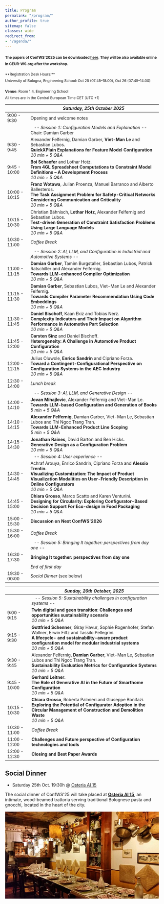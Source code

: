 ```yaml
---
title: Program
permalink: "/program/"
author_profile: true
sitemap: false
classes: wide
redirect_from:
- "/agenda/"
---
```


<sub>**The papers of ConfWS'2025 can be downloaded [here](/assets/confws/papers.zip). They will be also available online in CEUR-WS.org after the workshop.**</sub>

<!--
<sub>*There will be an "informal" self-organized meeting/dinner on Tuesday afternoon for those that arrive on Tuesday. For those interested, here are some places we recommend for the meeting (all of them are in Málaga downtown next to the Cathedral): [El Pimpi](https://goo.gl/maps/JiYcUhMmUfqGqxUaA), [Casa Lola](https://goo.gl/maps/tzKWhdu82wrNe1o4A), [Las Merchanas](https://goo.gl/maps/2paBoGtEJ7VCU8Qk7).*</sub>

-->

<sub>
**Registration Desk Hours:**
<br>
University of Bologna, Engineering School: Oct 25 (07:45–18:00), Oct 26 (07:45–14:00)
</sub>


<sub>**Venue:** Room 1.4, Engineering School
<br>
All times are in the Central European Time CET (UTC +1)
<!--
<br>
Author / Presenter Information:<br>
<b>Keynotes:</b> 30 min for presentation + 10 min for questions<br>
<b>Papers:</b> 15 min for presentation + 5 min for questions
-->
</sub>


|                   | *Saturday, 25th October 2025* |
| ------------------|----------------------------------------------------|
| 9:00 - 9:30  | Opening and welcome notes  |
|   | &nbsp;&nbsp;&nbsp;*-- Session 1: Configuration Models and Explanation --*<br/>Chair:  Damian Garber   |
| 9:30 - 9:45      | Alexander Felfernig, Damian Garber, **Viet-Man Le** and Sebastian Lubos.<br/>**QuickXPlain Explanations for Feature Model Configuration**<br/>_10 min + 5 Q&A_ |
| 9:45 - 10:00      | **Boi Schaefer** and Lothar Hotz.<br/>**From 4GL Spreadsheet Computations to Constraint Model Definitions – A Development Process**<br/>_10 min + 5 Q&A_ |
| 10:00 - 10:15      | **Franz Wotawa**, Julian Proenza, Manuel Barranco and Alberto Ballesteros.<br/>**The Task Assignment Problem for Safety-Critical Networks Considering Communication and Criticality**<br/>_10 min + 5 Q&A_ |
| 10:15 - 10:30      | Christian Bähnisch, **Lothar Hotz**, Alexander Felfernig and Sebastian Lubos.<br/>**Test-driven Generation of Constraint Satisfaction Problems Using Large Language Models**<br/>_10 min + 5 Q&A_ |
| 10:30 - 11:00 | *Coffee Break* |
|   | &nbsp;&nbsp;&nbsp;*-- Session 2: AI, LLM, and Configuration in Industrial and Automotive Systems --*  |
| 11:00 - 11:15      | **Damian Garber**, Tamim Burgstaller, Sebastian Lubos, Patrick Ratschiller and Alexander Felfernig.<br/>**Towards LLM-enhanced Compiler Optimization**<br/>_10 min + 5 Q&A_ |
| 11:15 - 11:30     | **Damian Garber**, Sebastian Lubos, Viet-Man Le and Alexander Felfernig.<br/>**Towards Compiler Parameter Recommendation Using Code Embeddings**<br/>_10 min + 5 Q&A_ |
| 11:30 - 11:45     | **Daniel Bischoff**, Kaan Ekiz and Tobias Nerz.<br/>**Complexity Indicators and Their Impact on Algorithm Performance in Automotive Part Selection**<br/>_10 min + 5 Q&A_ |
| 11:45 - 12:00     | **Carsten Sinz** and Daniel Bischoff.<br/>**Heterogeneity: A Challenge in Automotive Product Configuration**<br/>_10 min + 5 Q&A_ |
| 12:00 - 12:15     | Julius Oluwole, **Enrico Sandrin** and Cipriano Forza.<br/>**Toward a Contingent-Configurational Perspective on Configuration Systems in the AEC Industry**<br/>_10 min + 5 Q&A_ |
| 12:30 - 14:00 | *Lunch break* |
|  | &nbsp;&nbsp;&nbsp;*-- Session 3: AI, LLM, and Generative Design --*  |
| 14:00 - 14:10      | **Jovan Mihajlovic**, Alexander Felfernig and Viet-Man Le.<br/>**Towards LLM-based Configuration and Generation of Books**<br/>_5 min + 5 Q&A_ |
| 14:10 - 14:15     | **Alexander Felfernig**, Damian Garber, Viet-Man Le, Sebastian Lubos and Thi Ngoc Trang Tran.<br/>**Towards LLM-Enhanced Product Line Scoping**<br/>_5 min + 5 Q&A_ |
| 14:15 - 14:30     | **Jonathan Raines**, David Barton and Ben Hicks.<br/>**Generative Design as a Configuration Problem**<br/>_10 min + 5 Q&A_ |
|  | &nbsp;&nbsp;&nbsp;*-- Session 4: User experience --*  |
| 14:30 - 14:45      | Achraf Arouya, Enrico Sandrin, Cipriano Forza and **Alessio Trentin**.<br/>**Visualizing Customization: The Impact of Product Visualization Modalities on User-Friendly Description in Online Configurators**<br/>_10 min + 5 Q&A_ |
| 14:45 - 15:00      | **Chiara Grosso**, Marco Scatto and Karen Venturini.<br/>**Designing for Circularity: Exploring Configurator-Based Decision Support For Eco-design in Food Packaging**<br/>_10 min + 5 Q&A_ |
| 15:00 - 15:30 | **Discussion on Next ConfWS'2026** |
| 15:30 - 16:00 | *Coffee Break* |
|  | &nbsp;&nbsp;&nbsp;*-- Session 5: Bringing It together: perspectives from day one --*  |
| 16:30 - 17:30      | **Bringing It together: perspectives from day one** |
|  | *End of first day* |
| 19:30 - 00:00 | *Social Dinner* (see below) |


|                   | *Sunday, 26th October, 2025* |
| ------------------|----------------------------------------------------|
| | &nbsp;&nbsp;&nbsp;*-- Session 5: Sustainability challenges in configuration systems --*  |
| 9:00 - 9:15      | 	**Twin digital and geen transition: Challenges and opportunities sustainability scenario**<br/>_10 min + 5 Q&A_ |
| 9:15 - 9:30     | 	**Gottfried Schenner**, Giray Havur, Sophie Rogenhofer, Stefan Wallner, Erwin Filtz and Tassilo Pellegrini.<br/>**A lifecycle- and sustainability-aware product configuration model for modular industrial systems**<br/>_10 min + 5 Q&A_ |
| 9:30 - 9:45     | Alexander Felfernig, **Damian Garber**, Viet-Man Le, Sebastian Lubos and Thi Ngoc Trang Tran.<br/>**Sustainability Evaluation Metrics for Configuration Systems**<br/>_10 min + 5 Q&A_ |
| 9:45 - 10:00     | 	**Gerhard Leitner**.<br/>**The Role of Generative AI in the Future of Smarthome Configuration**<br/>_10 min + 5 Q&A_ |
| 10:15 - 10:30     | **Chiara Grosso**, Roberta Palmieri and Giuseppe Bonifazi.<br/>**Exploring the Potential of Configurator Adoption in the Circular Management of Construction and Demolition Waste**<br/>_10 min + 5 Q&A_ |
| 10:30 - 11:00 | *Coffee Break* |
| 11:00 - 12:00      | **Challenges and Future perspective of Configuration technologies and tools** |
| 12:00 - 12:30 | **Closing and Best Paper Awards** |

## Social Dinner
- Saturday 25th Oct. 19:30h @ [Osteria Al 15](https://www.facebook.com/profile.php?id=100063486165553)
  
The social dinner of ConfWS'25 will take placed at **[Osteria Al 15](https://www.google.com/maps/place/Osteria+Al+15/@44.4873483,11.3410971,825m/data=!3m2!1e3!4b1!4m6!3m5!1s0x477fd4c1e679805d:0xbd4faa3163eef269!8m2!3d44.4873483!4d11.3410971!16s%2Fg%2F1tv3mjl7?entry=ttu&g_ep=EgoyMDI1MTAxNC4wIKXMDSoASAFQAw%3D%3D)**, an intimate, wood-beamed trattoria serving traditional Bolognese pasta and gnocchi, located in the heart of the city.

![Osteria Al 15](/assets/confws/social_dinner.jpg "Osteria Al 15")

<!--
To arrive to the restaurant, the best option is **by bus - Line 11 -** which takes you directly from the conference venue or from the downtown. From the conference venue (E.T.S. Ingeniería Informática) take the bus at the initial stop *Louis Pasteur* with direction *El Palo (P. Virginia)*. Coming from Málaga downtown you can take it at the *Alameda Avenue* direction *El Palo (P. Virginia)*.
Leave the bus at the *Bolivia - Baños del Carmen* stop which is in front of the restaurant.

To come back to Málaga downtown, the available buses depend on the finish hour of the dinner. However, the line *N1* is available during all night. Another option is to take a walk throught the promenade (50 min.). -->
